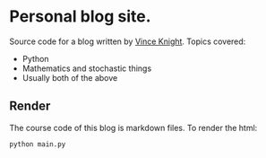 # Personal blog site.

Source code for a blog written by [Vince Knight](@drvinceknight). Topics
covered:

- Python
- Mathematics and stochastic things
- Usually both of the above

## Render

The course code of this blog is markdown files. To render the html:

```
python main.py
```
